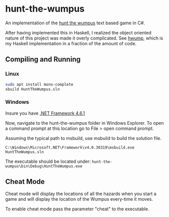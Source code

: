 # hunt-the-wumpus

An implementation of the [hunt the wumpus](https://en.wikipedia.org/wiki/Hunt_the_Wumpus) text based game in C#.

After having implemented this in Haskell, I realized the object oriented nature of this project was made it overly complicated. See [hwump](https://github.com/willbush/hwump), which is my Haskell implementation in a fraction of the amount of code.

Compiling and Running
---------

### Linux

```bash
sudo apt install mono-complete
xbuild HuntTheWumpus.sln

```

### Windows
Insure you have [.NET Framework 4.6.1](https://www.microsoft.com/net/download)

Now, navigate to the hunt-the-wumpus folder in Windows Explorer. To open a command prompt at this location go to File > open command prompt.

Assuming the typical path to msbuild, use msbuild to build the solution file.

```shell
C:\Windows\Microsoft.NET\Framework\v4.0.30319\msbuild.exe HuntTheWumpus.sln
```

The executable should be located under: `hunt-the-wumpus\bin\Debug\HuntTheWumpus.exe`

Cheat Mode
---------

Cheat mode will display the locations of all the hazards when you start a game and will display the location of the Wumpus every-time it moves.

To enable cheat mode pass the parameter "cheat" to the executable.
